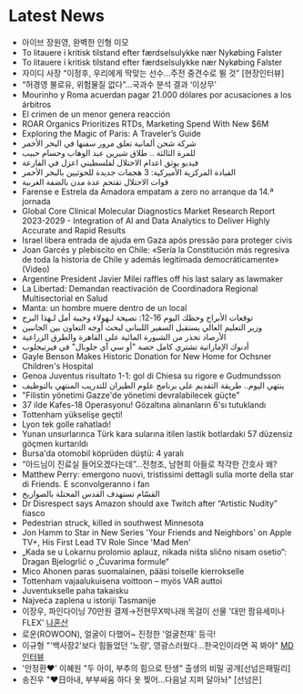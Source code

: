 # Latest News
-  아이브 장원영, 완벽한 인형 미모
-  To litauere i kritisk tilstand efter færdselsulykke nær Nykøbing Falster
-  To litauere i kritisk tilstand efter færdselsulykke nær Nykøbing Falster
-  자이디 사장 “이정후, 우리에게 딱맞는 선수...주전 중견수로 뛸 것” [현장인터뷰]
-  “허경영 불로유, 위험물질 없다”…국과수 분석 결과 ‘이상무’
-  Mourinho y Roma acuerdan pagar 21.000 dólares por acusaciones a los árbitros
-  El crimen de un menor genera reacción
-  ROAR Organics Prioritizes RTDs, Marketing Spend With New $6M
-  Exploring the Magic of Paris: A Traveler’s Guide
-  شركة شحن ألمانية تعلق مرور سفنها في البحر الأحمر
-  للمرة الثالثة .. طلاق شيرين عبد الوهاب وحسام حبيب
-  فيديو يوثق اعدام الاحتلال لفلسطيني اعزل في الفارعة
-  القيادة المركزية الأميركية: 3 هجمات جديدة للحوثيين بالبحر الأحمر
-  قوات الاحتلال تقتحم عدة مدن بالضفة الغربية
-  Farense e Estrela da Amadora empatam a zero no arranque da 14.ª jornada
-  Global Core Clinical Molecular Diagnostics Market Research Report 2023-2029 - Integration of AI and Data Analytics to Deliver Highly Accurate and Rapid Results
-  Israel libera entrada de ajuda em Gaza após pressão para proteger civis
-  Joan Garcés y plebiscito en Chile: «Sería la Constitución más regresiva de toda la historia de Chile y además legitimada democráticamente» (Video)
-  Argentine President Javier Milei raffles off his last salary as lawmaker
-  La Libertad: Demandan reactivación de Coordinadora Regional Multisectorial en Salud
-  Manta: un hombre muere dentro de un local
-  توقعات الأبراج وحظك اليوم 16-12: نصيحة لـهولاء وخيبة أمل لـهذا البرج
-  وزير التعليم العالي يستقبل السفير اللبنانى لبحث أوجه التعاون بين الجانبين
-  الأرصاد تحذر من الشبورة المائية على القاهرة والطرق الزراعية
-  أدنوك الإماراتية تشتري كامل حصة "أو سي آي جلوبال" في فيرتيجلوب
-  Gayle Benson Makes Historic Donation for New Home for Ochsner Children's Hospital
-  Genoa Juventus risultato 1-1: gol di Chiesa su rigore e Gudmundsson
-  ينتهي اليوم.. طريقة التقديم على برنامج علوم الطيران للتدريب المنتهي بالتوظيف
-  "Filistin yönetimi Gazze'de yönetimi devralabilecek güçte"
-  37 ilde Kafes-18 Operasyonu! Gözaltına alınanların 6'sı tutuklandı
-  Tottenham yükselişe geçti!
-  Lyon tek golle rahatladı!
-  Yunan unsurlarınca Türk kara sularına itilen lastik botlardaki 57 düzensiz göçmen kurtarıldı
-  Bursa'da otomobil köprüden düştü: 4 yaralı
-  “아드님이 진료실 들어오겠다는데”…전청조, 남현희 아들로 착각한 간호사 왜?
-  Matthew Perry: emergono nuovi, tristissimi dettagli sulla morte della star di Friends. E sconvolgeranno i fan
-  القسّام تستهدف القدس المحتلة بالصواريخ
-  Dr Disrespect says Amazon should axe Twitch after “Artistic Nudity” fiasco
-  Pedestrian struck, killed in southwest Minnesota
-  Jon Hamm to Star in New Series 'Your Friends and Neighbors' on Apple TV+, His First Lead TV Role Since 'Mad Men'
-  „Kada se u Lokarnu prolomio aplauz, nikada ništa slično nisam osetio“: Dragan Bjelogrlić o „Čuvarima formule“
-  Mico Ahonen paras suomalainen, pääsi toiselle kierrokselle
-  Tottenham vajaalukuisena voittoon – myös VAR auttoi
-  Juventukselle paha takaisku
-  Najveća zaplena u istoriji Tasmanije
-  이장우, 파인다이닝 70만원 결제→전현무X박나래 목걸이 선물 '대만 팜유세미나 FLEX' [나혼산](MD리뷰)
-  로운(ROWOON), 얼굴이 다했어~ 진정한 '얼굴천재' 등극!
-  이규형 "'백사장2'보다 힘들었던 '노량', 영광스러웠다…한국인이라면 꼭 봐야" [MD인터뷰](종합)
-  '안정환♥' 이혜원 "두 아이, 부추의 힘으로 탄생" 출생의 비밀 공개[선넘은패밀리]
-  송진우 "♥日아내, 부부싸움 하다 옷 찢어…다음날 지퍼 달아놔" [선넘은]

